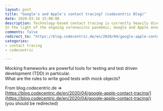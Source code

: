 ```yaml
---
layout: post
title: "Google's and Apple's contact tracing? (codecentric Blog)"
date: 2020-03-16 15:00:00
description: Technology-based contact tracing is currently heavily discussed by experts in various fields.
In the light of the ongoing coronavirus pandemic, Google and Apple announced that they will be joining forces to develop their own solution. (from blog.codecentric.de)
comments: false
redirect_to: "https://blog.codecentric.de/en/2020/04/google-apple-contact-tracing/"
categories:
- contact tracing
- codecentric

---
```

Mocking frameworks are powerful tools for testing and test driven development (TDD) in particular.  
What are the rules to write good tests with mock objects? 

From blog.codecentric.de => [https://blog.codecentric.de/en/2020/04/google-apple-contact-tracing/](https://blog.codecentric.de/en/2020/04/google-apple-contact-tracing/) (you should be redirected)
